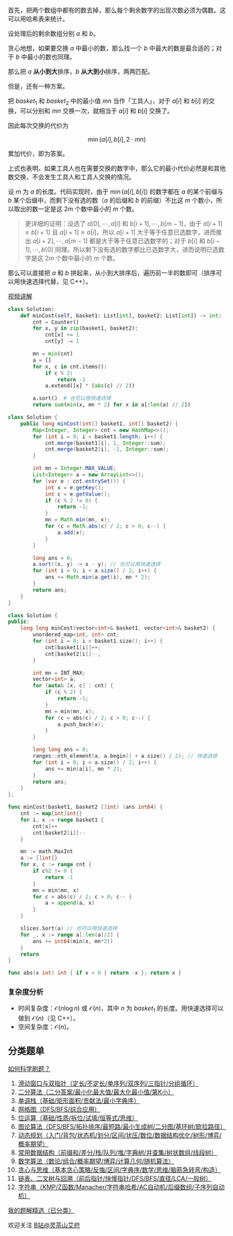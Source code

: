 首先，把两个数组中都有的数去掉，那么每个剩余数字的出现次数必须为偶数。这可以用哈希表来统计。

设处理后的剩余数组分别 $a$ 和 $b$。

贪心地想，如果要交换 $a$ 中最小的数，那么找一个 $b$ 中最大的数是最合适的；对于 $b$ 中最小的数也同理。

那么把 $a$ **从小到大**排序，$b$ **从大到小**排序，两两匹配。

但是，还有一种方案。

把 $\textit{basket}_1$ 和 $\textit{basket}_2$ 中的最小值 $\textit{mn}$ 当作「工具人」，对于 $a[i]$ 和 $b[i]$ 的交换，可以分别和 $\textit{mn}$ 交换一次，就相当于 $a[i]$ 和 $b[i]$ 交换了。

因此每次交换的代价为

$$
\min(a[i], b[i], 2\cdot\textit{mn})
$$

累加代价，即为答案。

上式也表明，如果工具人也在需要交换的数字中，那么它的最小代价必然是和其他数交换，不会发生工具人和工具人交换的情况。

设 $m$ 为 $a$ 的长度。代码实现时，由于 $\min(a[i], b[i])$ 的数字都在 $a$ 的某个前缀与 $b$ 某个后缀中，而剩下没有选的数（$a$ 的后缀和 $b$ 的前缀）不比这 $m$ 个数小，所以取出的数一定是这 $2m$ 个数中最小的 $m$ 个数。

> 更详细的证明：设选了 $a[0],\cdots,a[i]$ 和 $b[i+1],\cdots,b[m-1]$，由于 $a[i+1]\ge b[i+1]$ 且 $a[i+1] \ge a[i]$，所以 $a[i+1]$ 大于等于任意已选数字，进而推出 $a[i+2],\cdots,a[m-1]$ 都是大于等于任意已选数字的；对于 $b[i]$ 和 $b[i-1],\cdots,b[0]$ 同理。所以剩下没有选的数字都比已选数字大，进而说明已选数字是这 $2m$ 个数中最小的 $m$ 个数。

那么可以直接把 $a$ 和 $b$ 拼起来，从小到大排序后，遍历前一半的数即可（排序可以用快速选择代替，见 C++）。

[视频讲解](https://www.bilibili.com/video/BV1sG4y1T7oc/)

```py [sol-Python3]
class Solution:
    def minCost(self, basket1: List[int], basket2: List[int]) -> int:
        cnt = Counter()
        for x, y in zip(basket1, basket2):
            cnt[x] += 1
            cnt[y] -= 1

        mn = min(cnt)
        a = []
        for x, c in cnt.items():
            if c % 2:
                return -1
            a.extend([x] * (abs(c) // 2))

        a.sort()  # 也可以用快速选择
        return sum(min(x, mn * 2) for x in a[:len(a) // 2])
```

```java [sol-Java]
class Solution {
    public long minCost(int[] basket1, int[] basket2) {
        Map<Integer, Integer> cnt = new HashMap<>();
        for (int i = 0; i < basket1.length; i++) {
            cnt.merge(basket1[i], 1, Integer::sum);
            cnt.merge(basket2[i], -1, Integer::sum);
        }

        int mn = Integer.MAX_VALUE;
        List<Integer> a = new ArrayList<>();
        for (var e : cnt.entrySet()) {
            int x = e.getKey();
            int c = e.getValue();
            if (c % 2 != 0) {
                return -1;
            }
            mn = Math.min(mn, x);
            for (c = Math.abs(c) / 2; c > 0; c--) {
                a.add(x);
            }
        }

        long ans = 0;
        a.sort((x, y) -> x - y); // 也可以用快速选择
        for (int i = 0; i < a.size() / 2; i++) {
            ans += Math.min(a.get(i), mn * 2);
        }
        return ans;
    }
}
```

```cpp [sol-C++]
class Solution {
public:
    long long minCost(vector<int>& basket1, vector<int>& basket2) {
        unordered_map<int, int> cnt;
        for (int i = 0; i < basket1.size(); i++) {
            cnt[basket1[i]]++;
            cnt[basket2[i]]--;
        }

        int mn = INT_MAX;
        vector<int> a;
        for (auto& [x, c] : cnt) {
            if (c % 2) {
                return -1;
            }
            mn = min(mn, x);
            for (c = abs(c) / 2; c > 0; c--) {
                a.push_back(x);
            }
        }

        long long ans = 0;
        ranges::nth_element(a, a.begin() + a.size() / 2); // 快速选择
        for (int i = 0; i < a.size() / 2; i++) {
            ans += min(a[i], mn * 2);
        }
        return ans;
    }
};
```

```go [sol-Go]
func minCost(basket1, basket2 []int) (ans int64) {
	cnt := map[int]int{}
	for i, x := range basket1 {
		cnt[x]++
		cnt[basket2[i]]--
	}

	mn := math.MaxInt
	a := []int{}
	for x, c := range cnt {
		if c%2 != 0 {
			return -1
		}
		mn = min(mn, x)
		for c = abs(c) / 2; c > 0; c-- {
			a = append(a, x)
		}
	}

	slices.Sort(a) // 也可以用快速选择
	for _, x := range a[:len(a)/2] {
		ans += int64(min(x, mn*2))
	}
	return
}

func abs(x int) int { if x < 0 { return -x }; return x }
```

### 复杂度分析

- 时间复杂度：$\mathcal{O}(n\log n)$ 或 $\mathcal{O}(n)$，其中 $n$ 为 $\textit{basket}_1$ 的长度。用快速选择可以做到 $\mathcal{O}(n)$（见 C++）。
- 空间复杂度：$\mathcal{O}(n)$。

## 分类题单

[如何科学刷题？](https://leetcode.cn/circle/discuss/RvFUtj/)

1. [滑动窗口与双指针（定长/不定长/单序列/双序列/三指针/分组循环）](https://leetcode.cn/circle/discuss/0viNMK/)
2. [二分算法（二分答案/最小化最大值/最大化最小值/第K小）](https://leetcode.cn/circle/discuss/SqopEo/)
3. [单调栈（基础/矩形面积/贡献法/最小字典序）](https://leetcode.cn/circle/discuss/9oZFK9/)
4. [网格图（DFS/BFS/综合应用）](https://leetcode.cn/circle/discuss/YiXPXW/)
5. [位运算（基础/性质/拆位/试填/恒等式/思维）](https://leetcode.cn/circle/discuss/dHn9Vk/)
6. [图论算法（DFS/BFS/拓扑排序/最短路/最小生成树/二分图/基环树/欧拉路径）](https://leetcode.cn/circle/discuss/01LUak/)
7. [动态规划（入门/背包/状态机/划分/区间/状压/数位/数据结构优化/树形/博弈/概率期望）](https://leetcode.cn/circle/discuss/tXLS3i/)
8. [常用数据结构（前缀和/差分/栈/队列/堆/字典树/并查集/树状数组/线段树）](https://leetcode.cn/circle/discuss/mOr1u6/)
9. [数学算法（数论/组合/概率期望/博弈/计算几何/随机算法）](https://leetcode.cn/circle/discuss/IYT3ss/)
10. [贪心与思维（基本贪心策略/反悔/区间/字典序/数学/思维/脑筋急转弯/构造）](https://leetcode.cn/circle/discuss/g6KTKL/)
11. [链表、二叉树与回溯（前后指针/快慢指针/DFS/BFS/直径/LCA/一般树）](https://leetcode.cn/circle/discuss/K0n2gO/)
12. [字符串（KMP/Z函数/Manacher/字符串哈希/AC自动机/后缀数组/子序列自动机）](https://leetcode.cn/circle/discuss/SJFwQI/)

[我的题解精选（已分类）](https://github.com/EndlessCheng/codeforces-go/blob/master/leetcode/SOLUTIONS.md)

欢迎关注 [B站@灵茶山艾府](https://space.bilibili.com/206214)
